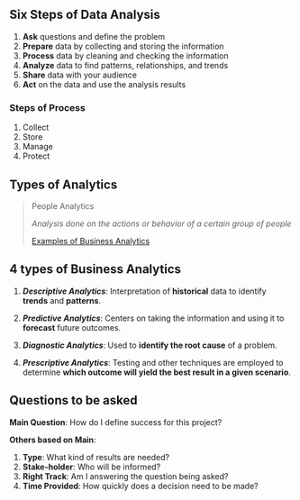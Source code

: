 ## Six Steps of Data Analysis
1. **Ask** questions and define the problem
2. **Prepare** data by collecting and storing the information
3. **Process** data by cleaning and checking the information
4. **Analyze** data to find patterns, relationships, and trends
5. **Share** data with your audience
6. **Act** on the data and use the analysis results

### Steps of Process
1. Collect
2. Store
3. Manage
4. Protect

## Types of Analytics
> People Analytics  
> 
> *Analysis done on the actions or behavior of a certain group of people*
>
> [Examples of Business Analytics](https://online.hbs.edu/blog/post/business-analytics-examples)

## 4 types of Business Analytics
1. _**Descriptive Analytics**_: Interpretation of **historical** data to identify **trends** and **patterns**.
   
2. _**Predictive Analytics**_: Centers on taking the information and using it to **forecast** future outcomes.

3. _**Diagnostic Analytics**_: Used to **identify the root cause** of a problem.

4. _**Prescriptive Analytics**_: Testing and other techniques are employed to determine **which outcome will yield the best result in a given scenario**.

## Questions to be asked

**Main Question**: How do I define success for this project?
  
**Others based on Main**:
1. **Type**: What kind of results are needed?
2. **Stake-holder**: Who will be informed?
3. **Right Track**: Am I answering the question being asked?
4. **Time Provided**: How quickly does a decision need to be made?
